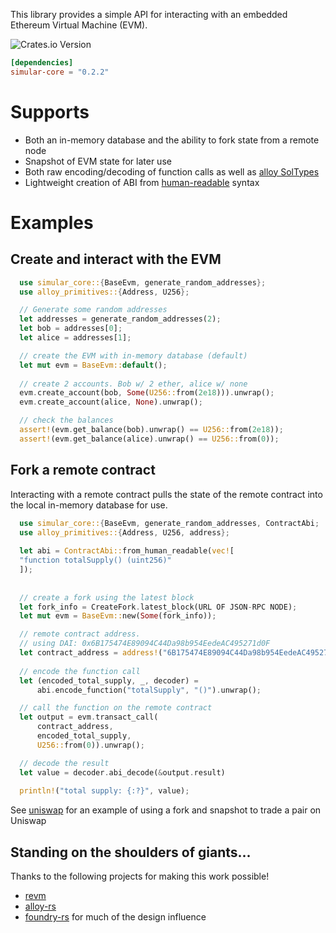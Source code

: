  This library provides a simple API for interacting with an embedded Ethereum Virtual Machine (EVM).

 ![Crates.io Version](https://img.shields.io/crates/v/simular-core?style=flat)

 ```toml
 [dependencies]
 simular-core = "0.2.2"
 ```

 # Supports
 - Both an in-memory database and the ability to fork state from a remote node
 - Snapshot of EVM state for later use
 - Both raw encoding/decoding of function calls as well as [alloy SolTypes](https://docs.rs/alloy-sol-macro/0.7.0/alloy_sol_macro/macro.sol.html)
 - Lightweight creation of ABI from [human-readable](https://docs.ethers.org/v5/api/utils/abi/formats/#abi-formats--human-readable-abi) syntax


 # Examples

## Create and interact with the EVM

   ```rust
     use simular_core::{BaseEvm, generate_random_addresses};
     use alloy_primitives::{Address, U256};

     // Generate some random addresses
     let addresses = generate_random_addresses(2);
     let bob = addresses[0];
     let alice = addresses[1];

     // create the EVM with in-memory database (default)
     let mut evm = BaseEvm::default();
     
     // create 2 accounts. Bob w/ 2 ether, alice w/ none
     evm.create_account(bob, Some(U256::from(2e18))).unwrap();
     evm.create_account(alice, None).unwrap();

     // check the balances
     assert!(evm.get_balance(bob).unwrap() == U256::from(2e18));
     assert!(evm.get_balance(alice).unwrap() == U256::from(0));
   ```

## Fork a remote contract  
Interacting with a remote contract pulls the state of the remote contract into the local in-memory database for use.

   ```rust
     use simular_core::{BaseEvm, generate_random_addresses, ContractAbi;
     use alloy_primitives::{Address, U256, address};
     
     let abi = ContractAbi::from_human_readable(vec![
     "function totalSupply() (uint256)"
     ]);
    
     
     // create a fork using the latest block
     let fork_info = CreateFork.latest_block(URL OF JSON-RPC NODE);
     let mut evm = BaseEvm::new(Some(fork_info));

     // remote contract address.
     // using DAI: 0x6B175474E89094C44Da98b954EedeAC495271d0F
     let contract_address = address!("6B175474E89094C44Da98b954EedeAC495271d0F");
     
     // encode the function call
     let (encoded_total_supply, _, decoder) =
         abi.encode_function("totalSupply", "()").unwrap();

     // call the function on the remote contract
     let output = evm.transact_call(
         contract_address,
         encoded_total_supply,
         U256::from(0)).unwrap();

     // decode the result
     let value = decoder.abi_decode(&output.result)
     
     println!("total supply: {:?}", value);
   ```

See [uniswap](https://github.com/simular-fi/simular-core/tree/main/examples/uniswap) for an example of using a fork and snapshot to trade a pair on Uniswap

## Standing on the shoulders of giants...
Thanks to the following projects for making this work possible!
- [revm](https://github.com/bluealloy/revm)
- [alloy-rs](https://github.com/alloy-rs)
- [foundry-rs](https://github.com/foundry-rs/foundry) for much of the design influence